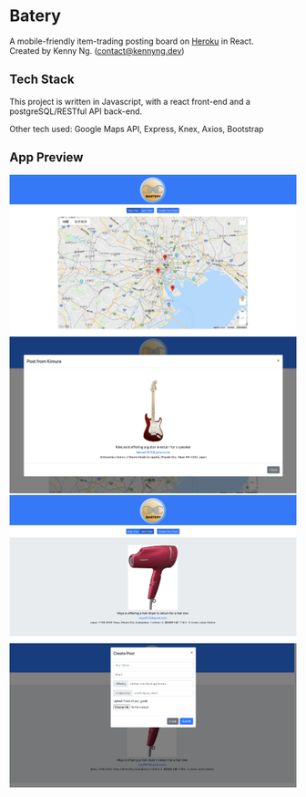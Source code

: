 # Batery

A mobile-friendly item-trading posting board on <a href="http://barteryprod.herokuapp.com/">Heroku</a> in React. <br/>
Created by Kenny Ng. (<a href="mailto:contact@kennyng.dev">contact@kennyng.dev</a>) <br/>


## Tech Stack
This project is written in Javascript, with a react front-end and a postgreSQL/RESTful API back-end.

Other tech used:
Google Maps API, Express, Knex, Axios, Bootstrap

## App Preview
<img src="./images/map-view.png">
<img src="./images/item-popup.png">
<img src="./images/item-view.png">
<img src="./images/user-input.png">

